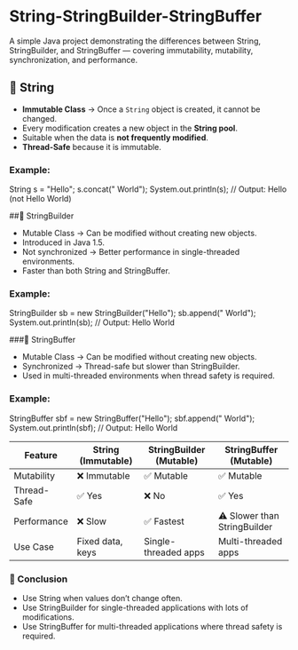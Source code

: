 # String-StringBuilder-StringBuffer
A simple Java project demonstrating the differences between String, StringBuilder, and StringBuffer — covering immutability, mutability, synchronization, and performance.


## 📌 String
- **Immutable Class** → Once a `String` object is created, it cannot be changed.  
- Every modification creates a new object in the **String pool**.  
- Suitable when the data is **not frequently modified**.  
- **Thread-Safe** because it is immutable.

### Example:
String s = "Hello";
s.concat(" World");
System.out.println(s); // Output: Hello (not Hello World)


##📌 StringBuilder
- Mutable Class → Can be modified without creating new objects.
- Introduced in Java 1.5.
- Not synchronized → Better performance in single-threaded environments.
- Faster than both String and StringBuffer.

### Example:
StringBuilder sb = new StringBuilder("Hello");
sb.append(" World");
System.out.println(sb); // Output: Hello World


###📌 StringBuffer
- Mutable Class → Can be modified without creating new objects.
- Synchronized → Thread-safe but slower than StringBuilder.
- Used in multi-threaded environments when thread safety is required.

### Example:
StringBuffer sbf = new StringBuffer("Hello");
sbf.append(" World");
System.out.println(sbf); // Output: Hello World


| Feature     | String (Immutable)  | StringBuilder (Mutable) | StringBuffer (Mutable)           |
| ----------- | ------------------- | ------------------------- | ----------------------------   |
| Mutability  | ❌ Immutable        | ✅ Mutable               | ✅ Mutable                    |
| Thread-Safe | ✅ Yes              | ❌ No                    | ✅ Yes                        |
| Performance | ❌ Slow             | ✅ Fastest               | ⚠️ Slower than StringBuilder  |
| Use Case    | Fixed data, keys    | Single-threaded apps      | Multi-threaded apps            |


### 🚀 Conclusion
- Use String when values don’t change often.
- Use StringBuilder for single-threaded applications with lots of modifications.
- Use StringBuffer for multi-threaded applications where thread safety is required.

